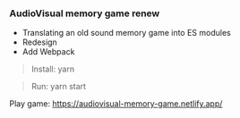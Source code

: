 ### AudioVisual memory game renew

- Translating an old sound memory game into ES modules
- Redesign
- Add Webpack

> Install: yarn

> Run: yarn start

Play game: https://audiovisual-memory-game.netlify.app/
